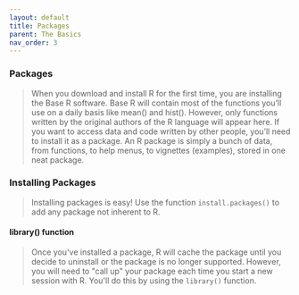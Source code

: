 ```yaml
---
layout: default
title: Packages
parent: The Basics
nav_order: 3
---
```


### **Packages**
> When you download and install R for the first time, you are installing the Base R software. Base R will contain most of the functions you’ll use on a daily basis like mean() and hist(). However, only functions written by the original authors of the R language will appear here. If you want to access data and code written by other people, you’ll need to install it as a package. An R package is simply a bunch of data, from functions, to help menus, to vignettes (examples), stored in one neat package.

### **Installing Packages**
> Installing packages is easy! Use the function `install.packages()` to add any package not inherent to R. 

#### **library() function**
> Once you've installed a package, R will cache the package until you decide to uninstall or the package is no longer supported. However, you will need to "call up" your package each time you start a new session with R. You'll do this by using the `library()` function.  
